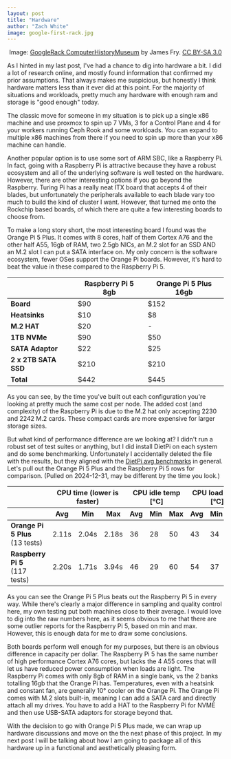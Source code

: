 ```yaml
---
layout: post
title: "Hardware"
author: "Zach White"
image: google-first-rack.jpg
---
```


<center>Image: <a href="https://commons.wikimedia.org/wiki/File:GoogleRack_ComputerHistoryMuseum.jpg">GoogleRack ComputerHistoryMuseum</a> by James Fry. <a href="https://creativecommons.org/licenses/by-sa/3.0/deed.en">CC BY-SA 3.0</a></center>

As I hinted in my last post, I've had a chance to dig into hardware a bit. I did a lot of research online, and mostly found information that confirmed my prior assumptions. That always makes me suspicious, but honestly I think hardware matters less than it ever did at this point. For the majority of situations and workloads, pretty much any hardware with enough ram and storage is "good enough" today.

The classic move for someone in my situation is to pick up a single x86 machine and use proxmox to spin up 7 VMs, 3 for a Control Plane and 4 for your workers running Ceph Rook and some workloads. You can expand to multiple x86 machines from there if you need to spin up more than your x86 machine can handle.

Another popular option is to use some sort of ARM SBC, like a Raspberry Pi. In fact, going with a Raspberry Pi is attractive because they have a robust ecosystem and all of the underlying software is well tested on the hardware. However, there are other interesting options if you go beyond the Raspberry. Turing Pi has a really neat ITX board that accepts 4 of their blades, but unfortunately the peripherals available to each blade vary too much to build the kind of cluster I want. However, that turned me onto the Rockchip based boards, of which there are quite a few interesting boards to choose from.

To make a long story short, the most interesting board I found was the Orange Pi 5 Plus. It comes with 8 cores, half of them Cortex A76 and the other half A55, 16gb of RAM, two 2.5gb NICs, an M.2 slot for an SSD AND an M.2 slot I can put a SATA interface on. My only concern is the software ecosystem, fewer OSes support the Orange Pi boards. However, it's hard to beat the value in these compared to the Raspberry Pi 5.

|  | Raspberry Pi 5 8gb | Orange Pi 5 Plus 16gb |
|--|----------------|------------------|
| **Board** | $90 | $152 |
| **Heatsinks** | $10 | $8 |
| **M.2 HAT** | $20 | - |
| **1TB NVMe** | $90 | $50 |
| **SATA Adaptor** | $22 | $25 |
| **2 x 2TB SATA SSD** | $210 | $210 |
| **Total** | $442 | $445 |

As you can see, by the time you've built out each configuration you're looking at pretty much the same cost per node. The added cost (and complexity) of the Raspberry Pi is due to the M.2 hat only accepting 2230 and 2242 M.2 cards. These compact cards are more expensive for larger storage sizes. 

But what kind of performance difference are we looking at? I didn't run a robust set of test suites or anything, but I did install DietPi on each system and do some benchmarking. Unfortunately I accidentally deleted the file with the results, but they aligned with the [DietPi avg benchmarks](https://dietpi.com/survey/#benchmark) in general. Let's pull out the Orange Pi 5 Plus and the Raspberry Pi 5 rows for comparison. (Pulled on 2024-12-31, may be different by the time you look.)

<table>
 <thead>
  <tr>
   <th></th>
   <th colspan=3>CPU time (lower is faster)</th>
   <th colspan=3>CPU idle temp [°C]</th>
   <th colspan=3>CPU load temp [°C]</th>
  </tr>
  <tr>
   <th></th>
   <th>Avg</th>
   <th>Min</th>
   <th>Max</th>
   <th>Avg</th>
   <th>Min</th>
   <th>Max</th>
   <th>Avg</th>
   <th>Min</th>
   <th>Max</th>
  </tr>
 </thead>
 <tbody>
  <tr>
   <td><strong>Orange Pi 5 Plus</strong><br>(13 tests)</td>
   <td>2.11s</td>
   <td>2.04s</td>
   <td>2.18s</td>
   <td>36</td>
   <td>28</td>
   <td>50</td>
   <td>43</td>
   <td>34</td>
   <td>60</td>
  </tr>
  <tr>
   <td><strong>Raspberry Pi 5</strong><br>(117 tests)</td>
   <td>2.20s</td>
   <td>1.71s</td>
   <td>3.94s</td>
   <td>46</td>
   <td>29</td>
   <td>60</td>
   <td>54</td>
   <td>37</td>
   <td>72</td>
  </tr>
 </tbody>
</table>

As you can see the Orange Pi 5 Plus beats out the Raspberry Pi 5 in every way. While there's clearly a major difference in sampling and quality control here, my own testing put both machines close to their average. I would love to dig into the raw numbers here, as it seems obvious to me that there are some outlier reports for the Raspberry Pi 5, based on min and max. However, this is enough data for me to draw some conclusions.

Both boards perform well enough for my purposes, but there is an obvious difference in capacity per dollar. The Raspberry Pi 5 has the same number of high performance Cortex A76 cores, but lacks the 4 A55 cores that will let us have reduced power consumption when loads are light. The Raspberry Pi comes with only 8gb of RAM in a single bank, vs the 2 banks totalling 16gb that the Orange Pi has. Temperatures, even with a heatsink and constant fan, are generally 10° cooler on the Orange Pi. The Orange Pi comes with M.2 slots built-in, meaning I can add a SATA card and directly attach all my drives. You have to add a HAT to the Raspberry Pi for NVME and then use USB-SATA adaptors for storage beyond that.

With the decision to go with Orange Pi 5 Plus made, we can wrap up hardware discussions and move on the the next phase of this project. In my next post I will be talking about how I am going to package all of this hardware up in a functional and aesthetically pleasing form.
